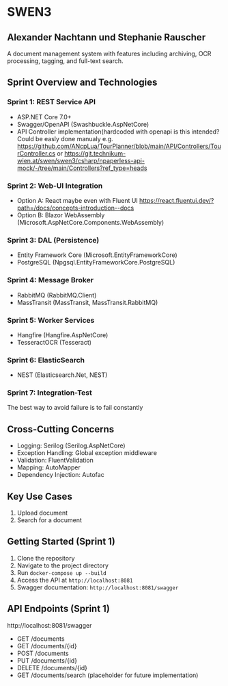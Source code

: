 # SWEN3 
## Alexander Nachtann und Stephanie Rauscher
A document management system with features including archiving, OCR processing, tagging, and full-text search.

## Sprint Overview and Technologies

### Sprint 1: REST Service API
- ASP.NET Core 7.0+
- Swagger/OpenAPI (Swashbuckle.AspNetCore)
- API Controller implementation(hardcoded with openapi is this intended? Could be easly done manualy e.g. https://github.com/ANcpLua/TourPlanner/blob/main/API/Controllers/TourController.cs or https://git.technikum-wien.at/swen/swen3/csharp/npaperless-api-mock/-/tree/main/Controllers?ref_type=heads 

### Sprint 2: Web-UI Integration
- Option A: React maybe even with Fluent UI https://react.fluentui.dev/?path=/docs/concepts-introduction--docs
- Option B: Blazor WebAssembly (Microsoft.AspNetCore.Components.WebAssembly)

### Sprint 3: DAL (Persistence)
- Entity Framework Core (Microsoft.EntityFrameworkCore)
- PostgreSQL (Npgsql.EntityFrameworkCore.PostgreSQL)

### Sprint 4: Message Broker
- RabbitMQ (RabbitMQ.Client)
- MassTransit (MassTransit, MassTransit.RabbitMQ)

### Sprint 5: Worker Services
- Hangfire (Hangfire.AspNetCore)
- TesseractOCR (Tesseract)

### Sprint 6: ElasticSearch
- NEST (Elasticsearch.Net, NEST)

### Sprint 7: Integration-Test
The best way to avoid failure is to fail constantly

## Cross-Cutting Concerns 
- Logging: Serilog (Serilog.AspNetCore)
- Exception Handling: Global exception middleware
- Validation: FluentValidation 
- Mapping: AutoMapper 
- Dependency Injection: Autofac

## Key Use Cases
1. Upload document
2. Search for a document

## Getting Started (Sprint 1)
1. Clone the repository
2. Navigate to the project directory
3. Run `docker-compose up --build`
4. Access the API at `http://localhost:8081`
5. Swagger documentation: `http://localhost:8081/swagger`

## API Endpoints (Sprint 1)
http://localhost:8081/swagger
- GET /documents
- GET /documents/{id}
- POST /documents
- PUT /documents/{id}
- DELETE /documents/{id}
- GET /documents/search (placeholder for future implementation)
